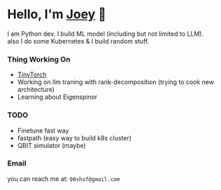 # Hello, I'm [Joey](https://github.com/joey00072/) 👋


I am Python dev. I build ML model (including but not limited to LLM).<br>
also I do some Kubernetes & I build random stuff.


### Thing Working On
- [TinyTorch](https://github.com/joey00072/Tinytorch)
- Working on llm traning with rank-decomposition (trying to cook new architecture)
- Learning about Eigenspinor

### TODO
-  Finetune fast way 
-  fastpath (easy way to build k8s cluster)
- QBIT simulator (maybe)


### Email
you can reach me at: `00shxf@gmail.com`


